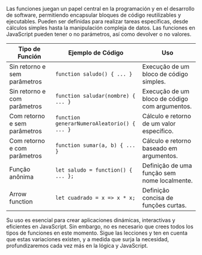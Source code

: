 Las funciones juegan un papel central en la programación y en el desarrollo de software, permitiendo encapsular bloques de código reutilizables y ejecutables. Pueden ser definidas para realizar tareas específicas, desde cálculos simples hasta la manipulación compleja de datos. Las funciones en JavaScript pueden tener o no parámetros, así como devolver o no valores.

|Tipo de Función|Ejemplo de Código|Uso|
|---|---|---|
|Sin retorno e sem parâmetros|`function saludo() { ... }`|Execução de um bloco de código simples.|
|Sin retorno e com parâmetros|`function saludar(nombre) { ... }`|Execução de um bloco de código com argumentos.|
|Com retorno e sem parâmetros|`function generarNumeroAleatorio() { ... }`|Cálculo e retorno de um valor específico.|
|Com retorno e com parâmetros|`function sumar(a, b) { ... }`|Cálculo e retorno baseado em argumentos.|
|Função anônima|`let saludo = function() { ... };`|Definição de uma função sem nome localmente.|
|Arrow function|`let cuadrado = x => x * x;`|Definição concisa de funções curtas.|

Su uso es esencial para crear aplicaciones dinámicas, interactivas y eficientes en JavaScript. Sin embargo, no es necesario que crees todos los tipos de funciones en este momento. Sigue las lecciones y ten en cuenta que estas variaciones existen, y a medida que surja la necesidad, profundizaremos cada vez más en la lógica y JavaScript.
